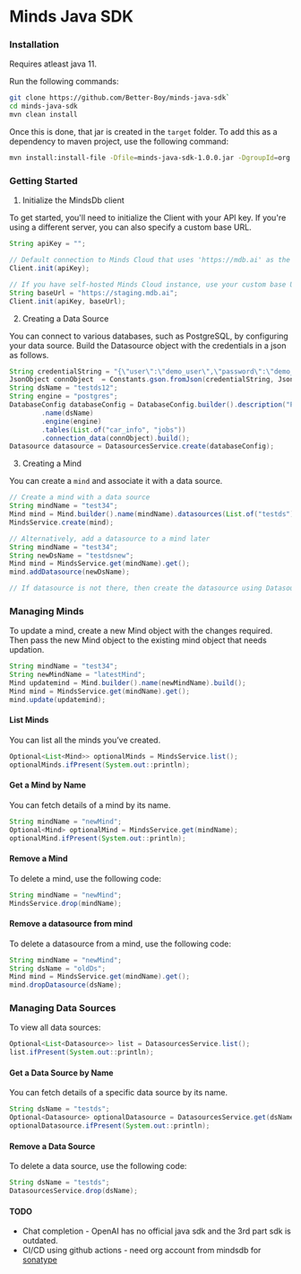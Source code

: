 # Minds Java SDK

### Installation

Requires atleast java 11.

Run the following commands:

```bash
git clone https://github.com/Better-Boy/minds-java-sdk`
cd minds-java-sdk
mvn clean install
```

Once this is done, that jar is created in the `target` folder. To add this as a dependency to maven project, use the following command:

```bash
mvn install:install-file -Dfile=minds-java-sdk-1.0.0.jar -DgroupId=org.mindsdb.sdk -DartifactId=minds-java-sdk -Dversion=1.0.0 -Dpackaging=jar
```


### Getting Started

1. Initialize the MindsDb client

To get started, you'll need to initialize the Client with your API key. If you're using a different server, you can also specify a custom base URL.

```java
String apiKey = "";

// Default connection to Minds Cloud that uses 'https://mdb.ai' as the base URL
Client.init(apiKey);

// If you have self-hosted Minds Cloud instance, use your custom base URL
String baseUrl = "https://staging.mdb.ai";
Client.init(apiKey, baseUrl);
```


2. Creating a Data Source

You can connect to various databases, such as PostgreSQL, by configuring your data source. Build the Datasource object with the credentials in a json as follows.

```java
String credentialString = "{\"user\":\"demo_user\",\"password\":\"demo_password\",\"host\":\"samples.mindsdb.com\",\"port\":5432,\"database\":\"demo\",\"schema\":\"demo_data\"}";
JsonObject connObject  = Constants.gson.fromJson(credentialString, JsonObject.class);
String dsName = "testds12";
String engine = "postgres";
DatabaseConfig databaseConfig = DatabaseConfig.builder().description("Postgres database")
        .name(dsName)
        .engine(engine)
        .tables(List.of("car_info", "jobs"))
        .connection_data(connObject).build();
Datasource datasource = DatasourcesService.create(databaseConfig);
```

3. Creating a Mind

You can create a `mind` and associate it with a data source.

```java
// Create a mind with a data source
String mindName = "test34";
Mind mind = Mind.builder().name(mindName).datasources(List.of("testds")).build();
MindsService.create(mind);

// Alternatively, add a datasource to a mind later
String mindName = "test34";
String newDsName = "testdsnew";
Mind mind = MindsService.get(mindName).get();
mind.addDatasource(newDsName);

// If datasource is not there, then create the datasource using DatasourcesService.create
```

### Managing Minds

To update a mind, create a new Mind object with the changes required. Then pass the new Mind object to the existing mind object that needs updation.

```java
String mindName = "test34";
String newMindName = "latestMind";
Mind updatemind = Mind.builder().name(newMindName).build();
Mind mind = MindsService.get(mindName).get();
mind.update(updatemind);
```

#### List Minds

You can list all the minds you’ve created.

```java
Optional<List<Mind>> optionalMinds = MindsService.list();
optionalMinds.ifPresent(System.out::println);
```

#### Get a Mind by Name

You can fetch details of a mind by its name.

```java
String mindName = "newMind";
Optional<Mind> optionalMind = MindsService.get(mindName);
optionalMind.ifPresent(System.out::println);
```

#### Remove a Mind

To delete a mind, use the following code:

```java
String mindName = "newMind";
MindsService.drop(mindName);
```

#### Remove a datasource from mind

To delete a datasource from a mind, use the following code:

```java
String mindName = "newMind";
String dsName = "oldDs";
Mind mind = MindsService.get(mindName).get();
mind.dropDatasource(dsName);
```

### Managing Data Sources

To view all data sources:

```java
Optional<List<Datasource>> list = DatasourcesService.list();
list.ifPresent(System.out::println);
```

#### Get a Data Source by Name

You can fetch details of a specific data source by its name.

```java
String dsName = "testds";
Optional<Datasource> optionalDatasource = DatasourcesService.get(dsName);
optionalDatasource.ifPresent(System.out::println);
```

#### Remove a Data Source

To delete a data source, use the following code:

```java
String dsName = "testds";
DatasourcesService.drop(dsName);
```

#### TODO

- Chat completion - OpenAI has no official java sdk and the 3rd part sdk is outdated.
- CI/CD using github actions - need org account from mindsdb for [sonatype](https://central.sonatype.com/)